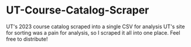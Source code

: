 # UT-Course-Catalog-Scraper
UT's 2023 course catalog scraped into a single CSV for analysis
UT's site for sorting was a pain for analysis, so I scraped it all into one place. Feel free to distribute!